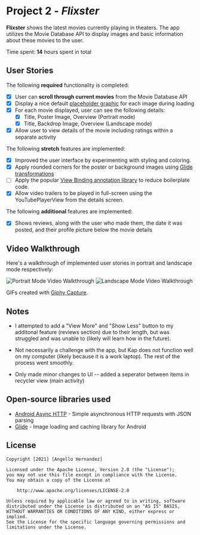 # Project 2 - *Flixster*

**Flixster** shows the latest movies currently playing in theaters. The app utilizes the Movie Database API to display images and basic information about these movies to the user.

Time spent: **14** hours spent in total

## User Stories

The following **required** functionality is completed:

* [x] User can **scroll through current movies** from the Movie Database API
* [x] Display a nice default [placeholder graphic](https://guides.codepath.org/android/Displaying-Images-with-the-Glide-Library#advanced-usage) for each image during loading
* [x] For each movie displayed, user can see the following details:
  * [x] Title, Poster Image, Overview (Portrait mode)
  * [x] Title, Backdrop Image, Overview (Landscape mode)
* [x] Allow user to view details of the movie including ratings within a separate activity

The following **stretch** features are implemented:

* [x] Improved the user interface by experimenting with styling and coloring.
* [x] Apply rounded corners for the poster or background images using [Glide transformations](https://guides.codepath.org/android/Displaying-Images-with-the-Glide-Library#transformations)
* [ ] Apply the popular [View Binding annotation library](http://guides.codepath.org/android/Reducing-View-Boilerplate-with-ViewBinding) to reduce boilerplate code.
* [x] Allow video trailers to be played in full-screen using the YouTubePlayerView from the details screen.

The following **additional** features are implemented:

* [x] Shows reviews, along with the user who made them, the date it was posted, and their profile picture below the movie details

## Video Walkthrough

Here's a walkthrough of implemented user stories in portrait and landscape mode respectively:

<img src='flixster_portrait.gif' title='Video Walkthrough' width='' alt='Portrait Mode Video Walkthrough' />

<img src='flixster-landscape.gif' title='Video Walkthrough' width='' alt='Landscape Mode Video Walkthrough' />

GIFs created with [Giphy Capture](https://giphy.com/apps/giphycapture).

## Notes

- I attempted to add a "View More" and "Show Less" button to my additonal feature (reviews section) due to their length, but was struggled and was unable to (likely will learn how in the future).

- Not necessarily a challenge with the app, but Kap does not function well on my computer (likely because it is a work laptop). 
The rest of the process went smoothly.

- Only made minor changes to UI -- added a seperator between items in recycler view (main activity)

## Open-source libraries used

- [Android Async HTTP](https://github.com/loopj/android-async-http) - Simple asynchronous HTTP requests with JSON parsing
- [Glide](https://github.com/bumptech/glide) - Image loading and caching library for Android

## License

    Copyright [2021] [Angello Hernandez]

    Licensed under the Apache License, Version 2.0 (the "License");
    you may not use this file except in compliance with the License.
    You may obtain a copy of the License at

        http://www.apache.org/licenses/LICENSE-2.0

    Unless required by applicable law or agreed to in writing, software
    distributed under the License is distributed on an "AS IS" BASIS,
    WITHOUT WARRANTIES OR CONDITIONS OF ANY KIND, either express or implied.
    See the License for the specific language governing permissions and
    limitations under the License.
